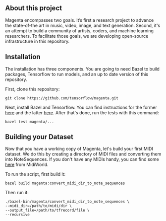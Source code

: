 ## About this project

Magenta encompasses two goals. It’s first a research project to advance the state-of-the art in music, video, image, and text generation. Second, it's an attempt to build a community of artists, coders, and machine learning researchers. To facilitate those goals, we are developing open-source infrastructure in this repository.

## Installation
The installation has three components. You are going to need Bazel to build packages, Tensorflow to run models, and an up to date version of this repository.

First, clone this repository:

```git clone https://github.com/tensorflow/magenta.git```

Next, install Bazel and Tensorflow. You can find instructions for the former [here](http://www.bazel.io/docs/install.html) and the latter [here](https://github.com/tensorflow/tensorflow/blob/master/tensorflow/g3doc/get_started/os_setup). After that's done, run the tests with this command:

```bazel test magenta/...```

## Building your Dataset
Now that you have a working copy of Magenta, let's build your first MIDI dataset. We do this by creating a directory of MIDI files and converting them into NoteSequences. If you don't have any MIDIs handy, you can find some [here](http://www.midiworld.com/files/142/) from MidiWorld.

To run the script, first build it:

```bazel build magenta:convert_midi_dir_to_note_sequences```

Then run it:

```
./bazel-bin/magenta/convert_midi_dir_to_note_sequences \
--midi_dir=/path/to/midi/dir \
--output_file=/path/to/tfrecord/file \
--recursive
```
